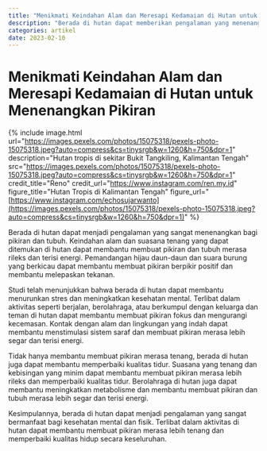 ```yaml
---
title: "Menikmati Keindahan Alam dan Meresapi Kedamaian di Hutan untuk Menenangkan Pikiran"
description: "Berada di hutan dapat memberikan pengalaman yang menenangkan bagi pikiran dan tubuh. Keindahan alam dan suasana tenang di hutan dapat membantu meresapi kedamaian, membuat pikiran fokus dan merasa rileks, serta menstimulasi sistem saraf. Studi menunjukkan bahwa berada di hutan dapat menurunkan stres dan meningkatkan kesehatan mental. Aktivitas seperti berjalan, berolahraga, atau berkumpul dengan keluarga dan teman di hutan dapat membantu memperbaiki kualitas hidup secara keseluruhan. Kontak dengan alam dan lingkungan hijau dapat membantu meningkatkan kualitas tidur dan membuat pikiran merasa lebih segar dan terisi energi."
categories: artikel
date: 2023-02-10
---
```

# Menikmati Keindahan Alam dan Meresapi Kedamaian di Hutan untuk Menenangkan Pikiran

{% include image.html url="https://images.pexels.com/photos/15075318/pexels-photo-15075318.jpeg?auto=compress&cs=tinysrgb&w=1260&h=750&dpr=1" description="Hutan tropis di sekitar Bukit Tangkiling, Kalimantan Tengah" src="https://images.pexels.com/photos/15075318/pexels-photo-15075318.jpeg?auto=compress&cs=tinysrgb&w=1260&h=750&dpr=1" credit_title="Reno" credit_url="https://www.instagram.com/ren.my.id" figure_title="Hutan Tropis di Kalimantan Tengah" figure_url="[https://www.instagram.com/echosujarwanto](https://images.pexels.com/photos/15075318/pexels-photo-15075318.jpeg?auto=compress&cs=tinysrgb&w=1260&h=750&dpr=1)" %}

Berada di hutan dapat menjadi pengalaman yang sangat menenangkan bagi pikiran dan tubuh. Keindahan alam dan suasana tenang yang dapat ditemukan di hutan dapat membantu membuat pikiran dan tubuh merasa rileks dan terisi energi. Pemandangan hijau daun-daun dan suara burung yang berkicau dapat membantu membuat pikiran berpikir positif dan membantu melepaskan tekanan.

Studi telah menunjukkan bahwa berada di hutan dapat membantu menurunkan stres dan meningkatkan kesehatan mental. Terlibat dalam aktivitas seperti berjalan, berolahraga, atau berkumpul dengan keluarga dan teman di hutan dapat membantu membuat pikiran fokus dan mengurangi kecemasan. Kontak dengan alam dan lingkungan yang indah dapat membantu menstimulasi sistem saraf dan membuat pikiran merasa lebih segar dan terisi energi.

Tidak hanya membantu membuat pikiran merasa tenang, berada di hutan juga dapat membantu memperbaiki kualitas tidur. Suasana yang tenang dan kebisingan yang minim dapat membantu membuat pikiran merasa lebih rileks dan memperbaiki kualitas tidur. Berolahraga di hutan juga dapat membantu meningkatkan metabolisme dan membantu membuat pikiran dan tubuh merasa lebih segar dan terisi energi.

Kesimpulannya, berada di hutan dapat menjadi pengalaman yang sangat bermanfaat bagi kesehatan mental dan fisik. Terlibat dalam aktivitas di hutan dapat membantu membuat pikiran merasa lebih tenang dan memperbaiki kualitas hidup secara keseluruhan.
